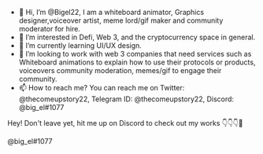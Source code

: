 - 👋 Hi, I’m @Bigel22, I am a whiteboard animator, Graphics designer,voiceover artist, meme lord/gif maker and community moderator for hire. 
- 👀 I’m interested in Defi, Web 3,  and the cryptocurrency space in general.
- 🌱 I’m currently learning UI/UX design.
- 💞️ I’m looking to work with web 3 companies that need services such as Whiteboard animations to explain how to use their protocols or products, voiceovers community moderation, memes/gif to engage their community. 
- 📫 How to reach me? You can reach me on Twitter: @thecomeupstory22, Telegram ID: @thecomeupstory22, Discord: @big_el#1077

<!---
Bigel22/Bigel22 is a ✨ special ✨ repository because its `README.md` (this file) appears on your GitHub profile.
You can click the Preview link to take a look at your changes.

---> Hey! Don't leave yet, hit me up on Discord to check out my works  👇👇👇🤗
@big_el#1077
 
